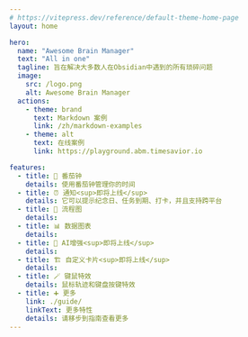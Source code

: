 ```yaml
---
# https://vitepress.dev/reference/default-theme-home-page
layout: home

hero:
  name: "Awesome Brain Manager"
  text: "All in one"
  tagline: 旨在解决大多数人在Obsidian中遇到的所有琐碎问题
  image:
    src: /logo.png
    alt: Awesome Brain Manager
  actions:
    - theme: brand
      text: Markdown 案例
      link: /zh/markdown-examples
    - theme: alt
      text: 在线案例
      link: https://playground.abm.timesavior.io

features:
  - title: 🍅 番茄钟
    details: 使用番茄钟管理你的时间
  - title: ⏰ 通知<sup>即将上线</sup>
    details: 它可以提示纪念日、任务到期、打卡，并且支持跨平台
  - title: 🔀 流程图
    details: 
  - title: 📊 数据图表
    details: 
  - title: 🤖 AI增强<sup>即将上线</sup>
    details: 
  - title: 🏗 自定义卡片<sup>即将上线</sup>
    details: 
  - title: 🪄 键鼠特效
    details: 鼠标轨迹和键盘按键特效
  - title: ➕ 更多
    link: ./guide/
    linkText: 更多特性
    details: 请移步到指南查看更多
---
```


<AnnouncementBar />
<style module>
sup {
  background: linear-gradient(to right, #FF0000, #FFD700);
  font-size: 12px;
  border-radius: 2px;
}
</style>